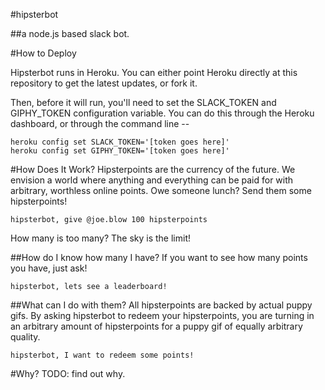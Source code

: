 #hipsterbot

##a node.js based slack bot.


#How to Deploy

Hipsterbot runs in Heroku. You can either point Heroku directly at this repository to get the latest updates,
or fork it.

Then, before it will run, you'll need to set the SLACK_TOKEN and GIPHY_TOKEN configuration variable. You can do this
through the Heroku dashboard, or through the command line --

```
heroku config set SLACK_TOKEN='[token goes here]'
heroku config set GIPHY_TOKEN='[token goes here]'
```

#How Does It Work?
Hipsterpoints are the currency of the future. We envision a world where anything and everything can be paid for
with arbitrary, worthless online points. Owe someone lunch? Send them some hipsterpoints!
```
hipsterbot, give @joe.blow 100 hipsterpoints
```
How many is too many? The sky is the limit!

##How do I know how many I have?
If you want to see how many points you have, just ask!
```
hipsterbot, lets see a leaderboard!
```

##What can I do with them?
All hipsterpoints are backed by actual puppy gifs. By asking hipsterbot to redeem your hipsterpoints, you are turning in an arbitrary amount of hipsterpoints for a puppy gif of equally arbitrary quality.
```
hipsterbot, I want to redeem some points!
```

#Why?
TODO: find out why.
